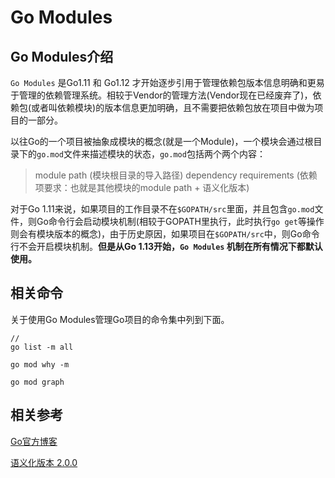 # Go Modules

## Go Modules介绍
`Go Modules` 是Go1.11 和 Go1.12 才开始逐步引用于管理依赖包版本信息明确和更易于管理的依赖管理系统。相较于Vendor的管理方法(Vendor现在已经废弃了)，依赖包(或者叫依赖模块)的版本信息更加明确，且不需要把依赖包放在项目中做为项目的一部分。

以往Go的一个项目被抽象成模块的概念(就是一个Module)，一个模块会通过根目录下的`go.mod`文件来描述模块的状态，`go.mod`包括两个两个内容：
> module path (模块根目录的导入路径)
> dependency requirements (依赖项要求：也就是其他模块的module path + 语义化版本)

对于Go 1.11来说，如果项目的工作目录不在`$GOPATH/src`里面，并且包含`go.mod`文件，则Go命令行会启动模块机制(相较于GOPATH里执行，此时执行`go get`等操作则会有模块版本的概念)，由于历史原因，如果项目在`$GOPATH/src`中，则Go命令行不会开启模块机制。**但是从Go 1.13开始，`Go Modules` 机制在所有情况下都默认使用。**

## 相关命令

关于使用Go Modules管理Go项目的命令集中列到下面。

```shell
//
go list -m all

go mod why -m

go mod graph

```

## 相关参考

[Go官方博客](https://blog.golang.org/using-go-modules)

[语义化版本 2.0.0](https://semver.org/lang/zh-CN/)

